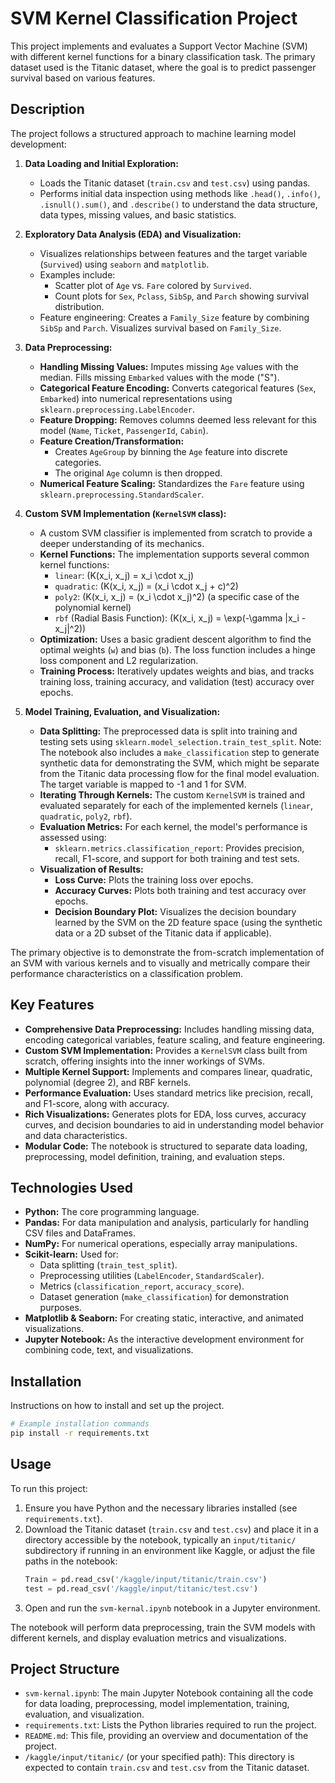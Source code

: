 # SVM Kernel Classification Project

This project implements and evaluates a Support Vector Machine (SVM) with different kernel functions for a binary classification task. The primary dataset used is the Titanic dataset, where the goal is to predict passenger survival based on various features.

## Description

The project follows a structured approach to machine learning model development:

1.  **Data Loading and Initial Exploration:**
    *   Loads the Titanic dataset (`train.csv` and `test.csv`) using pandas.
    *   Performs initial data inspection using methods like `.head()`, `.info()`, `.isnull().sum()`, and `.describe()` to understand the data structure, data types, missing values, and basic statistics.

2.  **Exploratory Data Analysis (EDA) and Visualization:**
    *   Visualizes relationships between features and the target variable (`Survived`) using `seaborn` and `matplotlib`.
    *   Examples include:
        *   Scatter plot of `Age` vs. `Fare` colored by `Survived`.
        *   Count plots for `Sex`, `Pclass`, `SibSp`, and `Parch` showing survival distribution.
    *   Feature engineering: Creates a `Family_Size` feature by combining `SibSp` and `Parch`. Visualizes survival based on `Family_Size`.

3.  **Data Preprocessing:**
    *   **Handling Missing Values:** Imputes missing `Age` values with the median. Fills missing `Embarked` values with the mode ("S").
    *   **Categorical Feature Encoding:** Converts categorical features (`Sex`, `Embarked`) into numerical representations using `sklearn.preprocessing.LabelEncoder`.
    *   **Feature Dropping:** Removes columns deemed less relevant for this model (`Name`, `Ticket`, `PassengerId`, `Cabin`).
    *   **Feature Creation/Transformation:**
        *   Creates `AgeGroup` by binning the `Age` feature into discrete categories.
        *   The original `Age` column is then dropped.
    *   **Numerical Feature Scaling:** Standardizes the `Fare` feature using `sklearn.preprocessing.StandardScaler`.

4.  **Custom SVM Implementation (`KernelSVM` class):**
    *   A custom SVM classifier is implemented from scratch to provide a deeper understanding of its mechanics.
    *   **Kernel Functions:** The implementation supports several common kernel functions:
        *   `linear`: \(K(x_i, x_j) = x_i \cdot x_j\)
        *   `quadratic`: \(K(x_i, x_j) = (x_i \cdot x_j + c)^2\)
        *   `poly2`: \(K(x_i, x_j) = (x_i \cdot x_j)^2\) (a specific case of the polynomial kernel)
        *   `rbf` (Radial Basis Function): \(K(x_i, x_j) = \exp(-\gamma \|x_i - x_j\|^2)\)
    *   **Optimization:** Uses a basic gradient descent algorithm to find the optimal weights (`w`) and bias (`b`). The loss function includes a hinge loss component and L2 regularization.
    *   **Training Process:** Iteratively updates weights and bias, and tracks training loss, training accuracy, and validation (test) accuracy over epochs.

5.  **Model Training, Evaluation, and Visualization:**
    *   **Data Splitting:** The preprocessed data is split into training and testing sets using `sklearn.model_selection.train_test_split`. Note: The notebook also includes a `make_classification` step to generate synthetic data for demonstrating the SVM, which might be separate from the Titanic data processing flow for the final model evaluation. The target variable is mapped to -1 and 1 for SVM.
    *   **Iterating Through Kernels:** The custom `KernelSVM` is trained and evaluated separately for each of the implemented kernels (`linear`, `quadratic`, `poly2`, `rbf`).
    *   **Evaluation Metrics:** For each kernel, the model's performance is assessed using:
        *   `sklearn.metrics.classification_report`: Provides precision, recall, F1-score, and support for both training and test sets.
    *   **Visualization of Results:**
        *   **Loss Curve:** Plots the training loss over epochs.
        *   **Accuracy Curves:** Plots both training and test accuracy over epochs.
        *   **Decision Boundary Plot:** Visualizes the decision boundary learned by the SVM on the 2D feature space (using the synthetic data or a 2D subset of the Titanic data if applicable).

The primary objective is to demonstrate the from-scratch implementation of an SVM with various kernels and to visually and metrically compare their performance characteristics on a classification problem.

## Key Features

*   **Comprehensive Data Preprocessing:** Includes handling missing data, encoding categorical variables, feature scaling, and feature engineering.
*   **Custom SVM Implementation:** Provides a `KernelSVM` class built from scratch, offering insights into the inner workings of SVMs.
*   **Multiple Kernel Support:** Implements and compares linear, quadratic, polynomial (degree 2), and RBF kernels.
*   **Performance Evaluation:** Uses standard metrics like precision, recall, and F1-score, along with accuracy.
*   **Rich Visualizations:** Generates plots for EDA, loss curves, accuracy curves, and decision boundaries to aid in understanding model behavior and data characteristics.
*   **Modular Code:** The notebook is structured to separate data loading, preprocessing, model definition, training, and evaluation steps.

## Technologies Used

*   **Python:** The core programming language.
*   **Pandas:** For data manipulation and analysis, particularly for handling CSV files and DataFrames.
*   **NumPy:** For numerical operations, especially array manipulations.
*   **Scikit-learn:** Used for:
    *   Data splitting (`train_test_split`).
    *   Preprocessing utilities (`LabelEncoder`, `StandardScaler`).
    *   Metrics (`classification_report`, `accuracy_score`).
    *   Dataset generation (`make_classification`) for demonstration purposes.
*   **Matplotlib & Seaborn:** For creating static, interactive, and animated visualizations.
*   **Jupyter Notebook:** As the interactive development environment for combining code, text, and visualizations.

## Installation

Instructions on how to install and set up the project.

```bash
# Example installation commands
pip install -r requirements.txt
```

## Usage

To run this project:
1.  Ensure you have Python and the necessary libraries installed (see `requirements.txt`).
2.  Download the Titanic dataset (`train.csv` and `test.csv`) and place it in a directory accessible by the notebook, typically an `input/titanic/` subdirectory if running in an environment like Kaggle, or adjust the file paths in the notebook:
    ```python
    Train = pd.read_csv('/kaggle/input/titanic/train.csv')
    test = pd.read_csv('/kaggle/input/titanic/test.csv')
    ```
3.  Open and run the `svm-kernal.ipynb` notebook in a Jupyter environment.

The notebook will perform data preprocessing, train the SVM models with different kernels, and display evaluation metrics and visualizations.

## Project Structure

*   `svm-kernal.ipynb`: The main Jupyter Notebook containing all the code for data loading, preprocessing, model implementation, training, evaluation, and visualization.
*   `requirements.txt`: Lists the Python libraries required to run the project.
*   `README.md`: This file, providing an overview and documentation of the project.
*   `/kaggle/input/titanic/` (or your specified path): This directory is expected to contain `train.csv` and `test.csv` from the Titanic dataset.